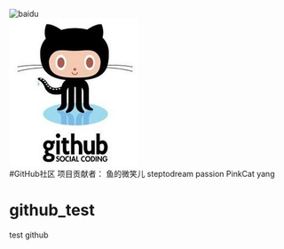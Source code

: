 ![baidu](https://www.google.com/logos/doodles/2017/celebrating-pad-thai-5712000859504640-s.png "Google logo")  
![baidu](https://github.com/steptodreamtop/github_test/raw/master/lib/image/github.jpg "Google logo")  
#GitHub社区 项目贡献者： 鱼的微笑儿     steptodream  passion  PinkCat  yang    
# github_test
test github
